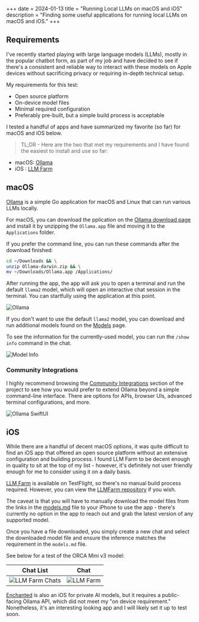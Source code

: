+++
date = 2024-01-13
title = "Running Local LLMs on macOS and iOS"
description = "Finding some useful applications for running local LLMs on macOS and iOS."
+++

## Requirements

I've recently started playing with large language models (LLMs), mostly in the
popular chatbot form, as part of my job and have decided to see if there's a
consistent and reliable way to interact with these models on Apple devices
without sacrificing privacy or requiring in-depth technical setup.

My requirements for this test:

- Open source platform
- On-device model files
- Minimal required configuration
- Preferably pre-built, but a simple build process is acceptable

I tested a handful of apps and have summarized my favorite (so far) for macOS
and iOS below.

> TL;DR - Here are the two that met my requirements and I have found the easiest
> to install and use so far:

- macOS: [Ollama](https://ollama.ai/)
- iOS  : [LLM Farm](https://llmfarm.site/)

## macOS

[Ollama](https://ollama.ai/) is a simple Go application for macOS and Linux that
can run various LLMs locally.

For macOS, you can download the pplication on the [Ollama download
page](https://ollama.ai/download/mac) and install it by unzipping the
`Ollama.app` file and moving it to the `Applications` folder.

If you prefer the command line, you can run these commands after the download
finished:

```sh
cd ~/Downloads && \
unzip Ollama-darwin.zip && \
mv ~/Downloads/Ollama.app /Applications/
```

After running the app, the app will ask you to open a terminal and run the
default `llama2` model, which will open an interactive chat session in the
terminal. You can startfully using the application at this point.

![Ollama](https://img.cleberg.net/blog/20240113-local-llm/ollama.png "Ollama")

If you don't want to use the default `llama2` model, you can download and run
additional models found on the [Models](https://ollama.ai/library) page.

To see the information for the currently-used model, you can run the `/show
info` command in the chat.

![Model Info](https://img.cleberg.net/blog/20240113-local-llm/ollama_info.png "Model Info")

### Community Integrations

I highly recommend browsing the [Community
Integrations](https://github.com/jmorganca/ollama#community-integrations)
section of the project to see how you would prefer to extend Ollama beyond a
simple command-line interface. There are options for APIs, browser UIs, advanced
terminal configurations, and more.

![Ollama SwiftUI](https://img.cleberg.net/blog/20240113-local-llm/ollama-swiftui.png "Ollama SwifTUI")

## iOS

While there are a handful of decent macOS options, it was quite difficult to
find an iOS app that offered an open source platform without an extensive
configuration and building process. I found LLM Farm to be decent enough in
quality to sit at the top of my list -  however, it's definitely not user
friendly enough for me to consider using it on a daily basis.

[LLM Farm](https://llmfarm.site/) is available on TestFlight, so there's no
manual build process required. However, you can view the [LLMFarm
repository](https://github.com/guinmoon/LLMFarm) if you wish.

The caveat is that you will have to manually download the model files from the
links in the
[models.md](https://github.com/guinmoon/LLMFarm/blob/main/models.md) file to
your iPhone to use the app - there's currently no option in the app to reach out
and grab the latest version of any supported model.

Once you have a file downloaded, you simply create a new chat and select the
downloaded model file and ensure the inference matches the requirement in the
`models.md` file.

See below for a test of the ORCA Mini v3 model:

| Chat List                                                                                              | Chat                                                                                 |
|--------------------------------------------------------------------------------------------------------|--------------------------------------------------------------------------------------|
| ![LLM Farm Chats](https://img.cleberg.net/blog/20240113-local-llm/llm_farm_chats.png "LLM Farm Chats") | ![LLM Farm](https://img.cleberg.net/blog/20240113-local-llm/llm_farm.png "LLM Farm")

[Enchanted](https://github.com/AugustDev/enchanted) is also an iOS for private
AI models, but it requires a public-facing Ollama API, which did not meet my
"on device requirement." Nonetheless, it's an interesting looking app and I will
likely set it up to test soon.
